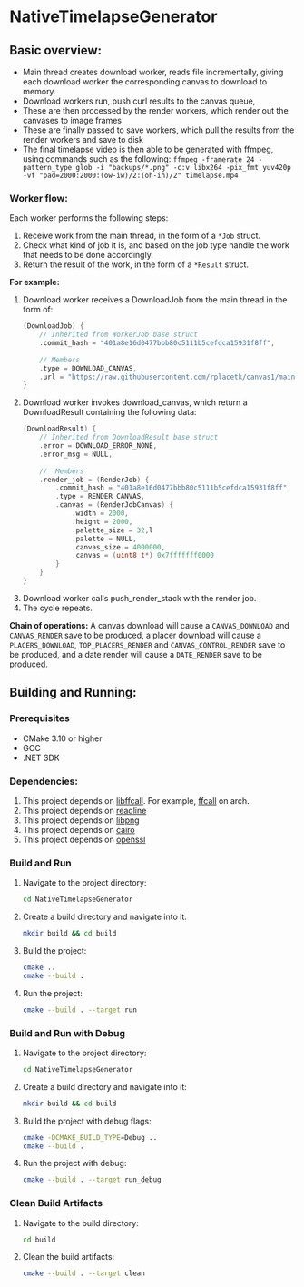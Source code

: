 # NativeTimelapseGenerator

## Basic overview:
- Main thread creates download worker, reads file incrementally, giving each download worker
   the corresponding canvas to download to memory.
- Download workers run, push curl results to the canvas queue,
- These are then processed by the render workers, which render out the canvases to image frames
- These are finally passed to save workers, which pull the results from the render workers and save to disk
- The final timelapse video is then able to be generated with ffmpeg, using commands such as the following: 
   `ffmpeg -framerate 24 -pattern_type glob -i "backups/*.png" -c:v libx264 -pix_fmt yuv420p -vf "pad=2000:2000:(ow-iw)/2:(oh-ih)/2" timelapse.mp4`

### Worker flow:
Each worker performs the following steps:
1. Receive work from the main thread, in the form of a `*Job` struct.
2. Check what kind of job it is, and based on the job type handle the work that needs to be done accordingly.
3. Return the result of the work, in the form of a `*Result` struct.

**For example:**
1. Download worker receives a DownloadJob from the main thread in the form of:
    ```c
    (DownloadJob) {
        // Inherited from WorkerJob base struct
        .commit_hash = "401a8e16d0477bbb80c5111b5cefdca15931f8ff",
        
        // Members
        .type = DOWNLOAD_CANVAS,
        .url = "https://raw.githubusercontent.com/rplacetk/canvas1/main/401a8e16d0477bbb80c5111b5cefdca15931f8ff/place"
    }
    ```
2. Download worker invokes download_canvas, which return a DownloadResult containing the following data:
    ```c
    (DownloadResult) {
        // Inherited from DownloadResult base struct
        .error = DOWNLOAD_ERROR_NONE,
        .error_msg = NULL,
        
        //  Members
        .render_job = (RenderJob) {
            .commit_hash = "401a8e16d0477bbb80c5111b5cefdca15931f8ff",
            .type = RENDER_CANVAS,
            .canvas = (RenderJobCanvas) {
                .width = 2000,
                .height = 2000,
                .palette_size = 32,l
                .palette = NULL,
                .canvas_size = 4000000,
                .canvas = (uint8_t*) 0x7fffffff0000
            }
        }
    }
3. Download worker calls push_render_stack with the render job.
4. The cycle repeats.

**Chain of operations:**
A canvas download will cause a `CANVAS_DOWNLOAD` and `CANVAS_RENDER` save to be produced, 
a placer download will cause a `PLACERS_DOWNLOAD`, `TOP_PLACERS_RENDER` and `CANVAS_CONTROL_RENDER`
save to be produced, and a date render will cause a `DATE_RENDER` save to be produced.


## Building and Running:

### Prerequisites

- CMake 3.10 or higher
- GCC
- .NET SDK

### Dependencies:
1. This project depends on [libffcall](https://www.gnu.org/software/libffcall/). For example,
    [ffcall](https://archlinux.org/packages/extra/x86_64/ffcall/) on arch.
2. This project depends on [readline](https://www.gnu.org/software/bash/manual/html_node/Readline-Interaction.html)
3. This project depends on [libpng](http://www.libpng.org/pub/png/libpng.html)
4. This project depends on [cairo](https://www.cairographics.org/) 
5. This project depends on [openssl](https://openssl-library.org/)

### Build and Run

1. Navigate to the project directory:
    ```sh
    cd NativeTimelapseGenerator
    ```

2. Create a build directory and navigate into it:
    ```sh
    mkdir build && cd build
    ```

3. Build the project:
    ```sh
    cmake ..
    cmake --build .
    ```

4. Run the project:
    ```sh
    cmake --build . --target run
    ```

### Build and Run with Debug

1. Navigate to the project directory:
    ```sh
    cd NativeTimelapseGenerator
    ```

2. Create a build directory and navigate into it:
    ```sh
    mkdir build && cd build
    ```

3. Build the project with debug flags:
    ```sh
    cmake -DCMAKE_BUILD_TYPE=Debug ..
    cmake --build .
    ```

4. Run the project with debug:
    ```sh
    cmake --build . --target run_debug
    ```

### Clean Build Artifacts

1. Navigate to the build directory:
    ```sh
    cd build
    ```

2. Clean the build artifacts:
    ```sh
    cmake --build . --target clean
    ```